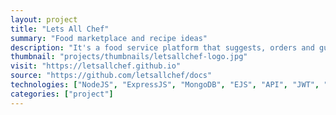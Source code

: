 ```yaml
---		
layout: project
title: "Lets All Chef"
summary: "Food marketplace and recipe ideas"
description: "It's a food service platform that suggests, orders and guides you to make recipes. Smart companion for home cooks and professional chefs. Accomplish more in the kitchen with what you have."
thumbnail: "projects/thumbnails/letsallchef-logo.jpg"
visit: "https://letsallchef.github.io"
source: "https://github.com/letsallchef/docs"
technologies: ["NodeJS", "ExpressJS", "MongoDB", "EJS", "API", "JWT", "Semantic-UI"]
categories: ["project"]
---
```


